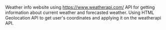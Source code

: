 Weather info website using https://www.weatherapi.com/ API for getting information about current weather and forecasted weather.
Using HTML Geolocation API to get user's coordinates and applying it on the weatherapi API.
